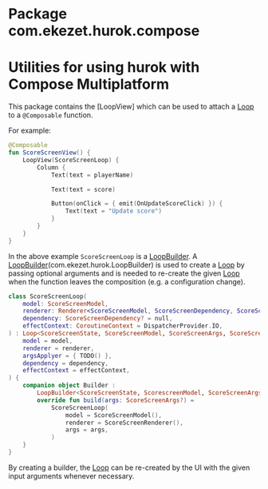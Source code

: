 # Package com.ekezet.hurok.compose

# Utilities for using hurok with Compose Multiplatform

This package contains the [LoopView] which can be used to attach a [Loop](com.ekezet.hurok.Loop) to a `@Composable`
function.

For example:

```kotlin
@Composable
fun ScoreScreenView() {
    LoopView(ScoreScreenLoop) {
        Column {
            Text(text = playerName)

            Text(text = score)

            Button(onClick = { emit(OnUpdateScoreClick) }) {
                Text(text = "Update score")
            }
        }
    }
}
```

In the above example `ScoreScreenLoop` is a [LoopBuilder](com.ekezet.hurok.LoopBuilder).
A [LoopBuilder](com.ekezet.hurok.LoopBuilder)(com.ekezet.hurok.LoopBuilder) is used to create
a [Loop](com.ekezet.hurok.Loop) by passing
optional arguments and is needed to re-create the given [Loop](com.ekezet.hurok.Loop) when the function leaves the
composition (e.g. a
configuration change).

```kotlin
class ScoreScreenLoop(
    model: ScoreScreenModel,
    renderer: Renderer<ScoreScreenModel, ScoreScreenDependency, ScoreScreenState>,
    dependency: ScoreScreenDependency? = null,
    effectContext: CoroutineContext = DispatcherProvider.IO,
) : Loop<ScoreScreenState, ScoreScreenModel, ScoreScreenArgs, ScoreScreenDependency, ScoreScreenAction>(
    model = model,
    renderer = renderer,
    argsApplyer = { TODO() },
    dependency = dependency,
    effectContext = effectContext,
) {
    companion object Builder :
        LoopBuilder<ScoreScreenState, ScorescreenModel, ScoreScreenArgs, ScoreScreenDependency, ScoreScreenAction> {
        override fun build(args: ScoreScreenArgs?) =
            ScoreScreenLoop(
                model = ScoreScreenModel(),
                renderer = ScoreScreenRenderer(),
                args = args,
            )
    }
}
```

By creating a builder, the [Loop](com.ekezet.hurok.Loop) can be re-created by the UI with the given input arguments
whenever necessary.